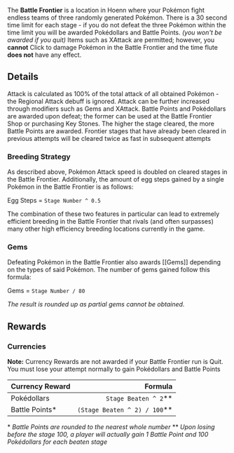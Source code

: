 The **Battle Frontier** is a location in Hoenn where your Pokémon fight endless teams of three randomly generated Pokémon. There is a 30 second time limit for each stage - if you do not defeat the three Pokémon within the time limit you will be awarded Pokédollars and Battle Points. *(you won't be awarded if you quit)*
Items such as XAttack are permitted; however, you **cannot** Click to damage Pokémon in the Battle Frontier and the time flute **does not** have any effect.

[//]: # (Here will go BF image from old wiki: [[Battle_Frontier.png]])

## Details

Attack is calculated as 100% of the total attack of all obtained Pokémon - the Regional Attack debuff is ignored. Attack can be further increased through modifiers such as Gems and XAttack. Battle Points and Pokédollars are awarded upon defeat; the former can be used at the Battle Frontier Shop or purchasing Key Stones. The higher the stage cleared, the more Battle Points are awarded.
Frontier stages that have already been cleared in previous attempts will be cleared twice as fast in subsequent attempts

### Breeding Strategy

As described above, Pokémon Attack speed is doubled on cleared stages in the Battle Frontier. Additionally, the amount of egg steps gained by a single Pokémon in the Battle Frontier is as follows:

Egg Steps = `Stage Number ^ 0.5`

The combination of these two features in particular can lead to extremely efficient breeding in the Battle Frontier that rivals (and often surpasses) many other high efficiency breeding locations currently in the game.

### Gems

Defeating Pokémon in the Battle Frontier also awards [[Gems]] depending on the types of said Pokémon. The number of gems gained follow this formula:

Gems = `Stage Number / 80`

*The result is rounded up as partial gems cannot be obtained.*

## Rewards
### Currencies

**Note:** Currency Rewards are not awarded if your Battle Frontier run is Quit. You must lose your attempt normally to gain Pokédollars and Battle Points

Currency Reward | Formula
:--- | ---:
Pokédollars | `Stage Beaten ^ 2`\*\*
Battle Points\* | `(Stage Beaten ^ 2) / 100`\*\*

\* *Battle Points are rounded to the nearest whole number*
\*\* *Upon losing before the stage 100, a player will actually gain 1 Battle Point and 100 Pokédollars for each beaten stage*
